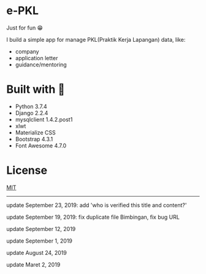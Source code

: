# e-PKL
Just for fun 😁

I build a simple app for manage PKL(Praktik Kerja Lapangan) data, like:
* company
* application letter
* guidance/mentoring

# Built with 💜
* Python 3.7.4
* Django 2.2.4
* mysqlclient 1.4.2.post1
* xlwt
* Materialize CSS
* Bootstrap 4.3.1
* Font Awesome 4.7.0

# License
[MIT](https://github.com/HilmiZul/epkl3/blob/master/LICENSE)

---
update September 23, 2019: add 'who is verified this title and content?'

update September 19, 2019: fix duplicate file Bimbingan, fix bug URL

update September 12, 2019

update September 1, 2019

update August 24, 2019

update Maret 2, 2019
